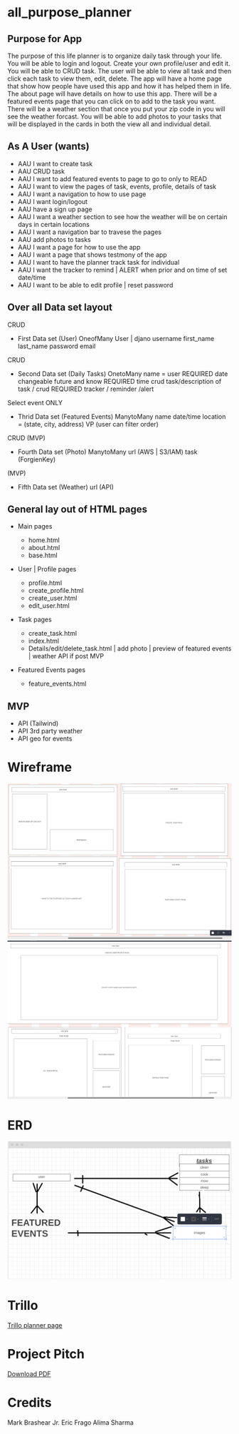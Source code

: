 # all_purpose_planner

## Purpose for App

The purpose of this life planner is to organize daily task through your life. You will be able to login and logout. Create your own profile/user and edit it. You will be able to CRUD task. The user will be able to view all task and then click each task to view them, edit, delete. The app will have a home page that show how people have used this app and how it has helped them in life. The about page will have details on how to use this app. There will be a featured events page that you can click on to add to the task you want. There will be a weather section that once you put your zip code in you will see the weather forcast. You will be able to add photos to your tasks that will be displayed in the cards in both the view all and individual detail. 

## As A User (wants)
- AAU I want to create task
- AAU CRUD task
- AAU I want to add featured events to page to go to only to READ
- AAU I want to view the pages of task, events, profile, details of task
- AAU I want a navigation to how to use page
- AAU I want login/logout 
- AAU have a sign up page
- AAU I want a weather section to see how the weather will be on certain days in certain locations
- AAU I want a navigation bar to travese the pages
- AAU add photos to tasks
- AAU I want a page for how to use the app
- AAU I want a page that shows testmony of the app
- AAU I want to have the planner track task for individual
- AAU I want the tracker to remind | ALERT when prior and on time of set date/time
- AAU I want to be able to edit profile | reset password


## Over all Data set layout
CRUD
- First Data set (User) OneofMany
    User | djano
    username
    first_name
    last_name
    password
    email


CRUD
- Second Data set (Daily Tasks) OnetoMany
    name = user REQUIRED
    date changeable future and know REQUIRED
    time crud
    task/description of task / crud REQUIRED
    tracker / reminder /alert


Select event ONLY
- Thrid Data set (Featured Events) ManytoMany
    name
    date/time
    location = (state, city, address)
    VP (user can filter order)


CRUD (MVP)
- Fourth Data set (Photo) ManytoMany
    url (AWS | S3/IAM)
    task (ForgienKey)


(MVP)
- Fifth Data set (Weather)
    url (API)


## General lay out of HTML pages
- Main pages
    - home.html
    - about.html
    - base.html

- User | Profile pages
    - profile.html
    - create_profile.html
    - create_user.html
    - edit_user.html

- Task pages
    - create_task.html
    - index.html
    - Details/edit/delete_task.html | add photo | preview of featured events | weather API if post MVP

- Featured Events pages
    - feature_events.html


## MVP 
- API (Tailwind)
- API 3rd party weather
- API geo for events


# Wireframe

![Wireframe](wireframe-4-as.png)
![wireframe](wireframe-3-as.png)

# ERD

![ERD](ERD-eric.PNG)

# Trillo

[Trillo planner page](https://trello.com/b/NBZibZ95/planner)

# Project Pitch
[Download PDF](/All%20Purpose%20PlannerPitch.pdf)




# Credits
Mark Brashear Jr.
Eric Frago
Alima Sharma